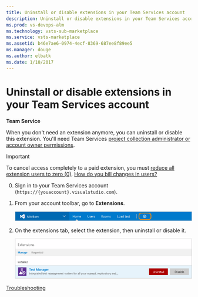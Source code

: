 ```yaml
---
title: Uninstall or disable extensions in your Team Services account
description: Uninstall or disable extensions in your Team Services account
ms.prod: vs-devops-alm
ms.technology: vsts-sub-marketplace
ms.service: vsts-marketplace
ms.assetid: b46e7ae6-0974-4ecf-8369-687ee8f89ee5 
ms.manager: douge
ms.author: elbatk
ms.date: 1/10/2017
---
```


# Uninstall or disable extensions in your Team Services account

**Team Service**



When you don't need an extension anymore, you can uninstall or disable this extension. 
You'll need Team Services 
[project collection administrator or account owner permissions](#find-owner).

> [!IMPORTANT]
> To cancel access completely to a paid extension, you must 
> [reduce all extension users to zero (0)](#change-extension-quantity). 
> [How do you bill changes in users?](#bill-period)

0.	Sign in to your Team Services account 
(```https://{youaccount}.visualstudio.com```).

0.	From your account toolbar, go to **Extensions**.

	<img alt="Extensions tab" src="../_shared/_img/account-settings-new-ui.png" style="border: 1px solid #CCCCCC" />

0.	On the extensions tab, 
select the extension, then uninstall or disable it.

	<img alt="Uninstall or disable an extension" src="_shared/_img/uninstall-disable.png" style="border: 1px solid #CCCCCC" />


[Troubleshooting](faq-extensions.md)
